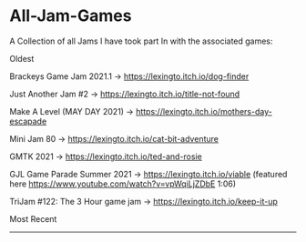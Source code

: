 # All-Jam-Games
A Collection of all Jams I have took part In with the associated games:


Oldest

Brackeys Game Jam 2021.1 ->  https://lexingto.itch.io/dog-finder

Just Another Jam #2 -> https://lexingto.itch.io/title-not-found

Make A Level (MAY DAY 2021) -> https://lexingto.itch.io/mothers-day-escapade

Mini Jam 80 -> https://lexingto.itch.io/cat-bit-adventure

GMTK 2021 -> https://lexingto.itch.io/ted-and-rosie

GJL Game Parade Summer 2021 -> https://lexingto.itch.io/viable (featured here https://www.youtube.com/watch?v=vpWqiLjZDbE 1:06)

TriJam #122: The 3 Hour game jam -> https://lexingto.itch.io/keep-it-up

Most Recent
_________________________________________________________________________________________________________________________________________________________________________
